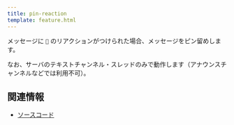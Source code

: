 ```yaml
---
title: pin-reaction
template: feature.html
---
```


メッセージに `📌` のリアクションがつけられた場合、メッセージをピン留めします。

なお、サーバのテキストチャンネル・スレッドのみで動作します（アナウンスチャンネルなどでは利用不可）。

## 関連情報

- [ソースコード](https://github.com/jaoafa/jaotan.ts/blob/master/src/events/pin-reaction.ts)
